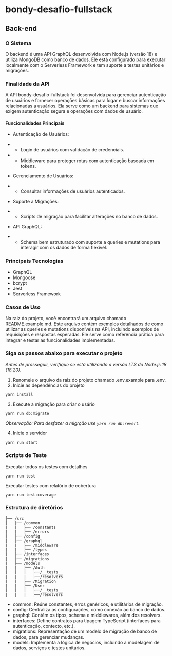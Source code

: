 # bondy-desafio-fullstack

## Back-end

### O Sistema
O backend é uma API GraphQL desenvolvida com Node.js (versão 18) e utiliza MongoDB como banco de dados. Ele está configurado para executar localmente com o Serverless Framework e tem suporte a testes unitários e migrações.

### Finalidade da API
A API bondy-desafio-fullstack foi desenvolvida para gerenciar autenticação de usuários e fornecer operações básicas para logar e buscar informações relacionadas a usuários. Ela serve como um backend para sistemas que exigem autenticação segura e operações com dados de usuário.

#### Funcionalidades Principais

- Autenticação de Usuários:
- - Login de usuários com validação de credenciais.
- - Middleware para proteger rotas com autenticação baseada em tokens.

- Gerenciamento de Usuários:
- - Consultar informações de usuários autenticados.

- Suporte a Migrações: 
- - Scripts de migração para facilitar alterações no banco de dados.

- API GraphQL: 
- - Schema bem estruturado com suporte a queries e mutations para interagir com os dados de forma flexível.

### Principais Tecnologias
- GraphQL
- Mongoose
- bcrypt
- Jest
- Serverless Framework

### Casos de Uso

Na raiz do projeto, você encontrará um arquivo chamado README.example.md. Este arquivo contém exemplos detalhados de como utilizar as queries e mutations disponíveis na API, incluindo exemplos de requisições e respostas esperadas. Ele serve como referência prática para integrar e testar as funcionalidades implementadas.

### Siga os passos abaixo para executar o projeto

_Antes de prosseguir, verifique se está utilizando a versão LTS do Node.js 18 (18.20)._

1. Renomeie o arquivo da raiz do projeto chamado .env.example para .env.
2. Inicie as dependências do projeto
```
yarn install
```
3. Execute a migração para criar o usário
```
yarn run db:migrate
```
  _Observação: Para desfazer a migrção use `yarn run db:revert`._

4. Inicie o servidor
```
yarn run start
```

### Scripts de Teste

Executar todos os testes com detalhes
```
yarn run test
```

Executar testes com relatório de cobertura
```
yarn run test:coverage
```

### Estrutura de diretórios
```
├── /src
|   ├── /common
|   |   ├── /constants
|   |   ├── /errors
|   ├── /config
|   ├── /graphql
|   |   ├── /middleware
|   |   ├── /types
|   ├── /interfaces
|   ├── /migrations
|   ├── /models
|   |   ├── /Auth
|   |   |   ├──/__tests__
|   |   |   ├──/resolvers
|   |   ├── /Migration
|   |   ├── /User
|   |   |   ├──/__tests__
|   |   |   ├──/resolvers
```
- common: Reúne constantes, erros genéricos, e utilitários de migração.
- config: Centraliza as configurações, como conexão ao banco de dados.
- graphql: Contém os tipos, schema e middlewares, além dos resolvers.
- interfaces: Define contratos para tipagem TypeScript (interfaces para autenticação, contexto, etc.).
- migrations: Representação de um modelo de migração de banco de dados, para gerenciar mudanças.
- models: Implementa a lógica de negócios, incluindo a modelagem de dados, serviços e testes unitários.